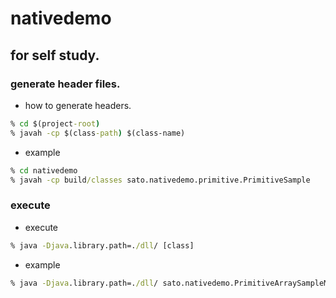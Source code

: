 # nativedemo
## for self study.

### generate header files.
* how to generate headers.
```bat
% cd $(project-root)
% javah -cp $(class-path) $(class-name)
```

* example
```bat
% cd nativedemo
% javah -cp build/classes sato.nativedemo.primitive.PrimitiveSample
```
### execute
* execute
```bat
% java -Djava.library.path=./dll/ [class]
```
* example
```bat
% java -Djava.library.path=./dll/ sato.nativedemo.PrimitiveArraySampleMain
```

